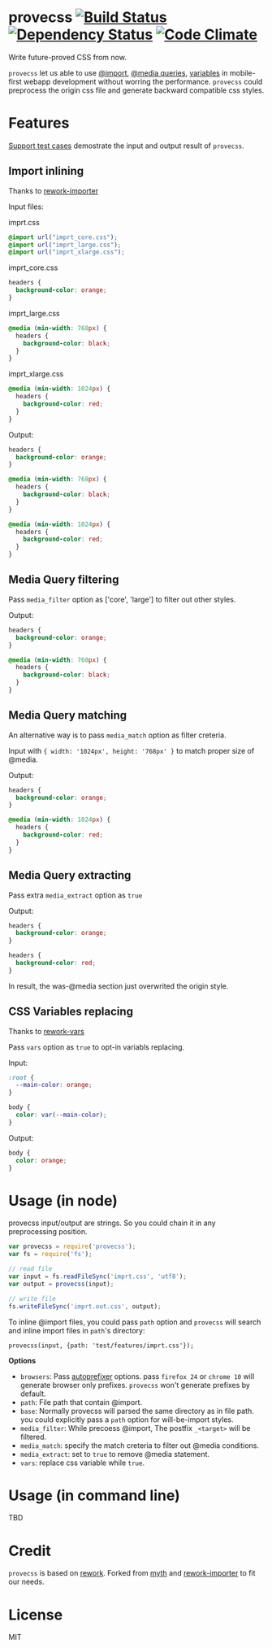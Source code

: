 provecss [![Build Status](https://travis-ci.org/mozilla-b2g/gaia.svg)](https://travis-ci.org/gasolin/provecss) [![Dependency Status](https://david-dm.org/gasolin/provecss.svg)](https://david-dm.org/gasolin/provecss) [![Code Climate](https://codeclimate.com/github/gasolin/provecss.png)](https://codeclimate.com/github/gasolin/provecss)
=======

Write future-proved CSS from now.

`provecss` let us able to use [@import](https://developer.mozilla.org/en-US/docs/Web/CSS/@import), [@media queries](https://developer.mozilla.org/en-US/docs/Web/Guide/CSS/Media_queries), [variables](https://developer.mozilla.org/en-US/docs/Web/CSS/Using_CSS_variables) in mobile-first webapp development without worring the performance. `provecss` could preprocess the origin css file and generate backward compatible css styles.

Features
========

[Support test cases](https://github.com/gasolin/provecss/tree/master/test/features) demostrate the input and output result of `provecss`.

Import inlining
-----------------

Thanks to [rework-importer](https://github.com/simme/rework-importer)

Input files:

imprt.css
```css
@import url("imprt_core.css");
@import url("imprt_large.css");
@import url("imprt_xlarge.css");
```

imprt_core.css
```css
headers {
  background-color: orange;
}
```

imprt_large.css
```css
@media (min-width: 768px) {
  headers {
    background-color: black;
  }
}
```

imprt_xlarge.css
```css
@media (min-width: 1024px) {
  headers {
    background-color: red;
  }
}
```

Output:
```css
headers {
  background-color: orange;
}

@media (min-width: 768px) {
  headers {
    background-color: black;
  }
}

@media (min-width: 1024px) {
  headers {
    background-color: red;
  }
}
```

Media Query filtering
----------------------

Pass `media_filter` option as ['core', 'large'] to filter out other styles.

Output:
```css
headers {
  background-color: orange;
}

@media (min-width: 768px) {
  headers {
    background-color: black;
  }
}
```

Media Query matching
----------------------

An alternative way is to pass `media_match` option as filter creteria.

Input with `{ width: '1024px', height: '768px' }` to match proper size of @media.

Output:
```css
headers {
  background-color: orange;
}

@media (min-width: 1024px) {
  headers {
    background-color: red;
  }
}
```


Media Query extracting
----------------------

Pass extra `media_extract` option as `true`

Output:
```css
headers {
  background-color: orange;
}

headers {
  background-color: red;
}
```

In result, the was-@media section just overwrited the origin style.


CSS Variables replacing
--------------------------

Thanks to [rework-vars](https://github.com/visionmedia/rework-vars)

Pass `vars` option as `true` to opt-in variabls replacing.

Input:

```css
:root {
  --main-color: orange;
}

body {
  color: var(--main-color);
}
```

Output:

```css
body {
  color: orange;
}
```


Usage (in node)
=================

provecss input/output are strings. So you could chain it in any preprocessing position.

```js
var provecss = require('provecss');
var fs = require('fs');

// read file
var input = fs.readFileSync('imprt.css', 'utf8');
var output = provecss(input);

// write file
fs.writeFileSync('imprt.out.css', output);
```

To inline @import files, you could pass `path` option and `provecss` will search and inline import files in `path`'s directory:

```
provecss(input, {path: 'test/features/imprt.css'});
```

**Options**

* `browsers`: Pass [autoprefixer](https://github.com/ai/autoprefixer) options. pass `firefox 24` or `chrome 10` will generate browser only prefixes. `provecss` won't generate prefixes by default.
* `path`: File path that contain @import.
* `base`: Normally provecss will parsed the same directory as in file path. you could explicitly pass a `path` option for will-be-import styles.
* `media_filter`: While precoess @import, The postfix `_<target>` will be filtered.
* `media_match`: specify the match creteria to filter out @media conditions.
* `media_extract`: set to `true` to remove @media statement.
* `vars`: replace css variable while `true`.

Usage (in command line)
==========================

TBD

Credit
========
`provecss` is based on [rework](https://github.com/reworkcss/rework).
Forked from [myth](https://github.com/segmentio/myth) and [rework-importer](https://github.com/simme/rework-importer) to fit our needs.

License
========

MIT
